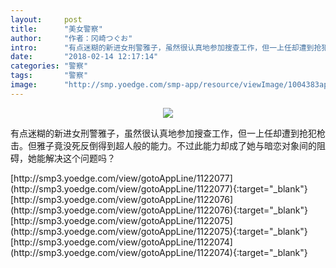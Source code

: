 ```yaml
---
layout:     post
title:      "美女警察"
author:     "作者：冈崎つぐお"
intro:      "有点迷糊的新进女刑警雅子，虽然很认真地参加搜查工作，但一上任却遭到抢犯枪击。但雅子竟没死反倒得到超人般的能力。不过此能力却成了她与暗恋对象间的阻碍，她能解决这个问题吗？"
date:       "2018-02-14 12:17:14"
categories: "警察"
tags:       "警察"
image:      "http://smp.yoedge.com/smp-app/resource/viewImage/1004383appline.png"
---
```

<div style="text-align: center">
<p><img src="http://smp.yoedge.com/smp-app/resource/viewImage/1004383appline.png"/></p>
</div>
<p class="post-meta">
<span>有点迷糊的新进女刑警雅子，虽然很认真地参加搜查工作，但一上任却遭到抢犯枪击。但雅子竟没死反倒得到超人般的能力。不过此能力却成了她与暗恋对象间的阻碍，她能解决这个问题吗？</span>
</p>
[http://smp3.yoedge.com/view/gotoAppLine/1122077](http://smp3.yoedge.com/view/gotoAppLine/1122077){:target="_blank"}
[http://smp3.yoedge.com/view/gotoAppLine/1122076](http://smp3.yoedge.com/view/gotoAppLine/1122076){:target="_blank"}
[http://smp3.yoedge.com/view/gotoAppLine/1122075](http://smp3.yoedge.com/view/gotoAppLine/1122075){:target="_blank"}
[http://smp3.yoedge.com/view/gotoAppLine/1122074](http://smp3.yoedge.com/view/gotoAppLine/1122074){:target="_blank"}


